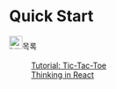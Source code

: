 # Quick Start

<dl>
  <dt>
    <img src="https://www.notion.so/icons/light-bulb_green.svg" alt="https://www.notion.so/icons/light-bulb_green.svg" width="24px" />목록
  </dt>
  <br>
  <dd><a href="001-리액트%20Tutorial%20Tic-Tac-Toe.md)">Tutorial: Tic-Tac-Toe</a></dd>
  <dd><a href="002-리액트%20Thinking%20in%20React.md">Thinking in React</a></dd>
</dl>
